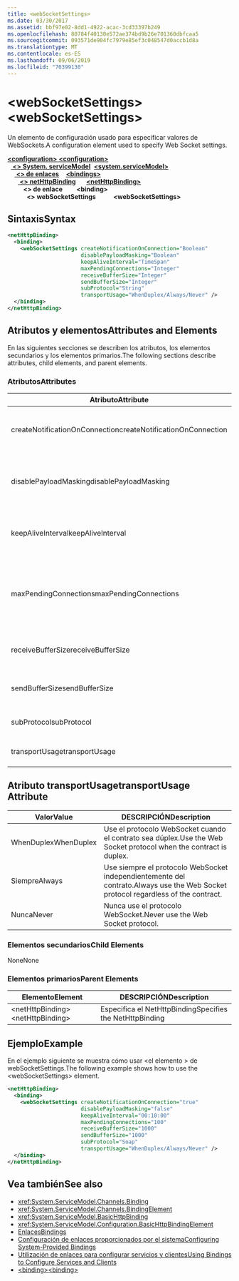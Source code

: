 ```yaml
---
title: <webSocketSettings>
ms.date: 03/30/2017
ms.assetid: bbf97e02-8dd1-4922-acac-3cd33397b249
ms.openlocfilehash: 80784f40130e572ae374bd9b26e701360dbfcaa5
ms.sourcegitcommit: 093571de904fc7979e85ef3c048547d0accb1d8a
ms.translationtype: MT
ms.contentlocale: es-ES
ms.lasthandoff: 09/06/2019
ms.locfileid: "70399130"
---
```

# <a name="websocketsettings"></a><span data-ttu-id="0807c-101">\<webSocketSettings></span><span class="sxs-lookup"><span data-stu-id="0807c-101">\<webSocketSettings></span></span>
<span data-ttu-id="0807c-102">Un elemento de configuración usado para especificar valores de WebSockets.</span><span class="sxs-lookup"><span data-stu-id="0807c-102">A configuration element used to specify Web Socket settings.</span></span>  
  
<span data-ttu-id="0807c-103">[ **\<configuration>** ](../configuration-element.md)</span><span class="sxs-lookup"><span data-stu-id="0807c-103">[**\<configuration>**](../configuration-element.md)</span></span>\
<span data-ttu-id="0807c-104">&nbsp;&nbsp;[ **\<> System. serviceModel**](system-servicemodel.md)</span><span class="sxs-lookup"><span data-stu-id="0807c-104">&nbsp;&nbsp;[**\<system.serviceModel>**](system-servicemodel.md)</span></span>\
<span data-ttu-id="0807c-105">&nbsp;&nbsp;&nbsp;&nbsp;[ **\<> de enlaces**](bindings.md)</span><span class="sxs-lookup"><span data-stu-id="0807c-105">&nbsp;&nbsp;&nbsp;&nbsp;[**\<bindings>**](bindings.md)</span></span>\
<span data-ttu-id="0807c-106">&nbsp;&nbsp;&nbsp;&nbsp;&nbsp;&nbsp;[ **\<> netHttpBinding**](nethttpbinding.md)</span><span class="sxs-lookup"><span data-stu-id="0807c-106">&nbsp;&nbsp;&nbsp;&nbsp;&nbsp;&nbsp;[**\<netHttpBinding>**](nethttpbinding.md)</span></span>\
<span data-ttu-id="0807c-107">&nbsp;&nbsp;&nbsp;&nbsp;&nbsp;&nbsp;&nbsp;&nbsp; **\<> de enlace**</span><span class="sxs-lookup"><span data-stu-id="0807c-107">&nbsp;&nbsp;&nbsp;&nbsp;&nbsp;&nbsp;&nbsp;&nbsp;**\<binding>**</span></span>\
<span data-ttu-id="0807c-108">&nbsp;&nbsp;&nbsp;&nbsp;&nbsp;&nbsp;&nbsp;&nbsp;&nbsp;&nbsp; **\<> webSocketSettings**</span><span class="sxs-lookup"><span data-stu-id="0807c-108">&nbsp;&nbsp;&nbsp;&nbsp;&nbsp;&nbsp;&nbsp;&nbsp;&nbsp;&nbsp;**\<webSocketSettings>**</span></span>  
  
## <a name="syntax"></a><span data-ttu-id="0807c-109">Sintaxis</span><span class="sxs-lookup"><span data-stu-id="0807c-109">Syntax</span></span>  
  
```xml  
<netHttpBinding>
  <binding>
    <webSocketSettings createNotificationOnConnection="Boolean"
                       disablePayloadMasking="Boolean"
                       keepAliveInterval="TimeSpan"
                       maxPendingConnections="Integer"
                       receiveBufferSize="Integer"
                       sendBufferSize="Integer"
                       subProtocol="String"
                       transportUsage="WhenDuplex/Always/Never" />
  </binding>
</netHttpBinding>
```  
  
## <a name="attributes-and-elements"></a><span data-ttu-id="0807c-110">Atributos y elementos</span><span class="sxs-lookup"><span data-stu-id="0807c-110">Attributes and Elements</span></span>  
 <span data-ttu-id="0807c-111">En las siguientes secciones se describen los atributos, los elementos secundarios y los elementos primarios.</span><span class="sxs-lookup"><span data-stu-id="0807c-111">The following sections describe attributes, child elements, and parent elements.</span></span>  
  
### <a name="attributes"></a><span data-ttu-id="0807c-112">Atributos</span><span class="sxs-lookup"><span data-stu-id="0807c-112">Attributes</span></span>  
  
|<span data-ttu-id="0807c-113">Atributo</span><span class="sxs-lookup"><span data-stu-id="0807c-113">Attribute</span></span>|<span data-ttu-id="0807c-114">DESCRIPCIÓN</span><span class="sxs-lookup"><span data-stu-id="0807c-114">Description</span></span>|  
|---------------|-----------------|  
|<span data-ttu-id="0807c-115">createNotificationOnConnection</span><span class="sxs-lookup"><span data-stu-id="0807c-115">createNotificationOnConnection</span></span>|<span data-ttu-id="0807c-116">Especifica si se envía una notificación al realizar la conexión.</span><span class="sxs-lookup"><span data-stu-id="0807c-116">Specifies whether a notification is sent upon connection.</span></span>|  
|<span data-ttu-id="0807c-117">disablePayloadMasking</span><span class="sxs-lookup"><span data-stu-id="0807c-117">disablePayloadMasking</span></span>|<span data-ttu-id="0807c-118">Especifica si el enmascaramiento de WebSocket está deshabilitado.</span><span class="sxs-lookup"><span data-stu-id="0807c-118">Specifies whether Web Socket masking is disabled.</span></span>|  
|<span data-ttu-id="0807c-119">keepAliveInterval</span><span class="sxs-lookup"><span data-stu-id="0807c-119">keepAliveInterval</span></span>|<span data-ttu-id="0807c-120">Especifica el intervalo entre mensajes de mantenimiento de conexión.</span><span class="sxs-lookup"><span data-stu-id="0807c-120">Specifies the keep alive interval.</span></span>|  
|<span data-ttu-id="0807c-121">maxPendingConnections</span><span class="sxs-lookup"><span data-stu-id="0807c-121">maxPendingConnections</span></span>|<span data-ttu-id="0807c-122">Especifica el número máximo de conexiones pendientes de distribución en el servicio.</span><span class="sxs-lookup"><span data-stu-id="0807c-122">Specifies the maximum number of connections awaiting dispatch on the service.</span></span>|  
|<span data-ttu-id="0807c-123">receiveBufferSize</span><span class="sxs-lookup"><span data-stu-id="0807c-123">receiveBufferSize</span></span>|<span data-ttu-id="0807c-124">Especifica el tamaño de búfer de recibir.</span><span class="sxs-lookup"><span data-stu-id="0807c-124">Specifies the size of the receive buffer.</span></span>|  
|<span data-ttu-id="0807c-125">sendBufferSize</span><span class="sxs-lookup"><span data-stu-id="0807c-125">sendBufferSize</span></span>|<span data-ttu-id="0807c-126">Especifica el tamaño de búfer de enviar.</span><span class="sxs-lookup"><span data-stu-id="0807c-126">Specifies the size of the send buffer.</span></span>|  
|<span data-ttu-id="0807c-127">subProtocol</span><span class="sxs-lookup"><span data-stu-id="0807c-127">subProtocol</span></span>|<span data-ttu-id="0807c-128">Especifica el subprotocolo WebSocket.</span><span class="sxs-lookup"><span data-stu-id="0807c-128">Specifies the Web Socket subprotocol.</span></span>|  
|<span data-ttu-id="0807c-129">transportUsage</span><span class="sxs-lookup"><span data-stu-id="0807c-129">transportUsage</span></span>|<span data-ttu-id="0807c-130">Especifica cuándo usar WebSockets.</span><span class="sxs-lookup"><span data-stu-id="0807c-130">Specifies when to use Web Sockets.</span></span>|  
  
## <a name="transportusage-attribute"></a><span data-ttu-id="0807c-131">Atributo transportUsage</span><span class="sxs-lookup"><span data-stu-id="0807c-131">transportUsage Attribute</span></span>  
  
|<span data-ttu-id="0807c-132">Valor</span><span class="sxs-lookup"><span data-stu-id="0807c-132">Value</span></span>|<span data-ttu-id="0807c-133">DESCRIPCIÓN</span><span class="sxs-lookup"><span data-stu-id="0807c-133">Description</span></span>|  
|-----------|-----------------|  
|<span data-ttu-id="0807c-134">WhenDuplex</span><span class="sxs-lookup"><span data-stu-id="0807c-134">WhenDuplex</span></span>|<span data-ttu-id="0807c-135">Use el protocolo WebSocket cuando el contrato sea dúplex.</span><span class="sxs-lookup"><span data-stu-id="0807c-135">Use the Web Socket protocol when the contract is duplex.</span></span>|  
|<span data-ttu-id="0807c-136">Siempre</span><span class="sxs-lookup"><span data-stu-id="0807c-136">Always</span></span>|<span data-ttu-id="0807c-137">Use siempre el protocolo WebSocket independientemente del contrato.</span><span class="sxs-lookup"><span data-stu-id="0807c-137">Always use the Web Socket protocol regardless of the contract.</span></span>|  
|<span data-ttu-id="0807c-138">Nunca</span><span class="sxs-lookup"><span data-stu-id="0807c-138">Never</span></span>|<span data-ttu-id="0807c-139">Nunca use el protocolo WebSocket.</span><span class="sxs-lookup"><span data-stu-id="0807c-139">Never use the Web Socket protocol.</span></span>|  
  
### <a name="child-elements"></a><span data-ttu-id="0807c-140">Elementos secundarios</span><span class="sxs-lookup"><span data-stu-id="0807c-140">Child Elements</span></span>  
 <span data-ttu-id="0807c-141">None</span><span class="sxs-lookup"><span data-stu-id="0807c-141">None</span></span>  
  
### <a name="parent-elements"></a><span data-ttu-id="0807c-142">Elementos primarios</span><span class="sxs-lookup"><span data-stu-id="0807c-142">Parent Elements</span></span>  
  
|<span data-ttu-id="0807c-143">Elemento</span><span class="sxs-lookup"><span data-stu-id="0807c-143">Element</span></span>|<span data-ttu-id="0807c-144">DESCRIPCIÓN</span><span class="sxs-lookup"><span data-stu-id="0807c-144">Description</span></span>|  
|-------------|-----------------|  
|<span data-ttu-id="0807c-145">\<netHttpBinding></span><span class="sxs-lookup"><span data-stu-id="0807c-145">\<netHttpBinding></span></span>|<span data-ttu-id="0807c-146">Especifica el NetHttpBinding</span><span class="sxs-lookup"><span data-stu-id="0807c-146">Specifies the NetHttpBinding</span></span>|  
  
## <a name="example"></a><span data-ttu-id="0807c-147">Ejemplo</span><span class="sxs-lookup"><span data-stu-id="0807c-147">Example</span></span>  
 <span data-ttu-id="0807c-148">En el ejemplo siguiente se muestra cómo usar \<el elemento > de webSocketSettings.</span><span class="sxs-lookup"><span data-stu-id="0807c-148">The following example shows how to use the \<webSocketSettings> element.</span></span>  
  
```xml  
<netHttpBinding>
  <binding>
    <webSocketSettings createNotificationOnConnection="true"
                       disablePayloadMasking="false"
                       keepAliveInterval="00:10:00"
                       maxPendingConnections="100"
                       receiveBufferSize="1000"
                       sendBufferSize="1000"
                       subProtocol="Soap"
                       transportUsage="WhenDuplex/Always/Never" />
  </binding>
</netHttpBinding>
```  
  
## <a name="see-also"></a><span data-ttu-id="0807c-149">Vea también</span><span class="sxs-lookup"><span data-stu-id="0807c-149">See also</span></span>

- <xref:System.ServiceModel.Channels.Binding>
- <xref:System.ServiceModel.Channels.BindingElement>
- <xref:System.ServiceModel.BasicHttpBinding>
- <xref:System.ServiceModel.Configuration.BasicHttpBindingElement>
- [<span data-ttu-id="0807c-150">Enlaces</span><span class="sxs-lookup"><span data-stu-id="0807c-150">Bindings</span></span>](../../../wcf/bindings.md)
- [<span data-ttu-id="0807c-151">Configuración de enlaces proporcionados por el sistema</span><span class="sxs-lookup"><span data-stu-id="0807c-151">Configuring System-Provided Bindings</span></span>](../../../wcf/feature-details/configuring-system-provided-bindings.md)
- [<span data-ttu-id="0807c-152">Utilización de enlaces para configurar servicios y clientes</span><span class="sxs-lookup"><span data-stu-id="0807c-152">Using Bindings to Configure Services and Clients</span></span>](../../../wcf/using-bindings-to-configure-services-and-clients.md)
- [<span data-ttu-id="0807c-153">\<binding></span><span class="sxs-lookup"><span data-stu-id="0807c-153">\<binding></span></span>](../../../misc/binding.md)
